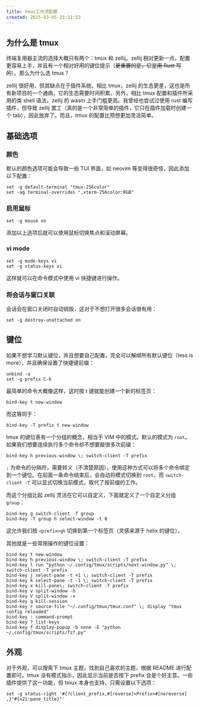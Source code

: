 ```yaml
---
title: tmux工作流配置
created: 2025-03-05 23:11:53
---
```

## 为什么是 tmux

终端复用器主流的选择大概只有两个：tmux 和 zellij。zellij 相对更新一点，配置更容易上手，并且有一个相对好用的键位提示（~~更重要的是，它是用 Rust 写的~~）。那么为什么选 tmux？

zellij 很好用，但其缺点在于插件系统。相比 tmux，zellij 的生态更差，这也是所有新项目的一个通病，它的生态需要时间积累。另外，相比 tmux 配置和插件所采用的类 shell 语法，zellij 的 wasm 上手门槛更高。我曾经也尝试过使用 rust 编写插件，但导致 zellij 罢工（真的是一个非常简单的插件，它只在插件加载时创建一个 tab），因此放弃了。而且，tmux 的配置比预想更加灵活简单。

## 基础选项

### 颜色

默认的颜色选项可能会导致一些 TUI 界面，如 neovim 等变得很奇怪，因此添加以下配置：

```shell
set -g default-terminal "tmux-256color"
set -ag terminal-overrides ",xterm-256color:RGB"
```

### 启用鼠标

```shell
set -g mouse on
```

添加以上选项后就可以使用鼠标切换焦点和滚动屏幕。

### vi mode

```shell
set -g mode-keys vi
set -g status-keys vi
```

这样就可以在命令模式中使用 vi 快捷键进行操作。

### 将会话与窗口关联

会话会在窗口关闭时自动销毁，这对于不想打开很多会话很有用：

```shell
set -g destroy-unattached on
```

## 键位

如果不想学习默认键位，并且想要自己配置，完全可以解绑所有默认键位（less is more），并且确保设置了快捷键前缀：

```shell
unbind -a
set -g prefix C-b
```

最简单的命令大概像这样，这时按 t 键就能创建一个新的标签页：

```shell
bind-key t new-window
```

而这等同于：

```shell
bind-key -T prefix t new-window
```

tmux 的键位表有一个分组的概念，相当于 VIM 中的模式。默认的模式为 `root`。如果我们想要连续执行多个命令却不想要敲很多次前缀：

```shell
bind-key h previous-window \; switch-client -T prefix
```

`;` 为命令的分隔符，需要转义（不清楚原因），使用这种方式可以将多个命令绑定到一个键位。在前面一条命令结束后，会自动将模式切换到 `root`，而 `switch-client -T` 可以显式切换当前模式，取代了按前缀的工作。

而这个分组比起 zellij 灵活在它可以自定义，下面就定义了一个自定义分组 `group`：

```shell
bind-key g switch-client -T group
bind-key -T group h select-window -t 0
```

这允许我们按 `<prefix>gh` 切换到第一个标签页（灵感来源于 helix 的键位）。

其他就是一些常用操作的键位设置：

```shell
bind-key t new-window
bind-key h previous-window \; switch-client -T prefix
bind-key l run "python ~/.config/tmux/scripts/next-window.py" \; switch-client -T prefix
bind-key j select-pane -t +1 \; switch-client -T prefix
bind-key k select-pane -t -1 \; switch-client -T prefix
bind-key x kill-pane\; switch-client -T prefix
bind-key v split-window -h 
bind-key V split-window -v
bind-key q kill-session
bind-key r source-file "~/.config/tmux/tmux.conf" \; display "tmux config reloaded"
bind-key : command-prompt
bind-key ? list-keys
bind-key f display-popup -b none -E "python ~/.config/tmux/scripts/fzf.py"
```

## 外观

对于外观，可以搜索下 tmux 主题，找到自己喜欢的主题，根据 README 进行配置即可。tmux 没有模式指示，因此显示当前是否按下 prefix 会是个好主意。一些插件提供了这一功能，但 tmux 本身也支持，只需设置以下选项：

```shell
set -g status-right '#{?client_prefix,#[reverse]<Prefix>#[noreverse] ,}"#{=21:pane_title}"'
```
